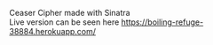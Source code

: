 Ceaser Cipher made with Sinatra  
Live version can be seen here https://boiling-refuge-38884.herokuapp.com/
